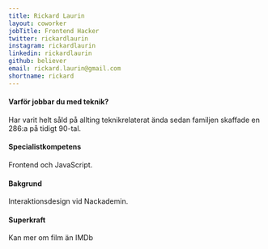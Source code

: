 ```yaml
---
title: Rickard Laurin
layout: coworker
jobTitle: Frontend Hacker
twitter: rickardlaurin
instagram: rickardlaurin
linkedin: rickardlaurin
github: believer
email: rickard.laurin@gmail.com
shortname: rickard
---
```


#### Varför jobbar du med teknik?
Har varit helt såld på allting teknikrelaterat ända sedan familjen skaffade en 286:a på tidigt 90-tal.

#### Specialistkompetens
Frontend och JavaScript.

#### Bakgrund
Interaktionsdesign vid Nackademin.

#### Superkraft
Kan mer om film än IMDb